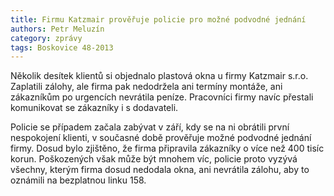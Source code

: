 ```yaml
---
title: Firmu Katzmair prověřuje policie pro možné podvodné jednání
authors: Petr Meluzín
category: zprávy
tags: Boskovice 48-2013
---
```


Několik desítek klientů si objednalo plastová okna u firmy Katzmair s.r.o. Zaplatili zálohy, ale firma pak nedodržela ani termíny montáže, ani zákazníkům po urgencích nevrátila peníze. Pracovníci firmy navíc přestali komunikovat se zákazníky i s dodavateli.

Policie se případem začala zabývat v září, kdy se na ni obrátili první nespokojení klienti, v současné době prověřuje možné podvodné jednání firmy. Dosud bylo zjištěno, že firma připravila zákazníky o více než 400 tisíc korun. Poškozených však může být mnohem víc, policie proto vyzývá všechny, kterým firma dosud nedodala okna, ani nevrátila zálohu, aby to oznámili na bezplatnou linku 158.
